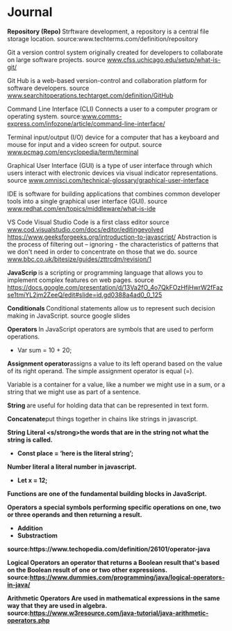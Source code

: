 # Journal
<strong>
Repository (Repo) </strong>Strftware development, a repository is a central file storage location. source:www.techterms.com/definition/repository

  Git </strong> a version control system originally created for developers to collaborate on large software projects. source www.cfss.uchicago.edu/setup/what-is-git/
 
  Git Hub </strong>is a web-based version-control and collaboration platform for software developers. source www.searchitoperations.techtarget.com/definition/GitHub

  Command Line Interface (CLI) </strong>Connects a user to a computer program or operating system. source:www.comms-express.com/infozone/article/command-line-interface/

  Terminal </strong> input/output (I/O) device for a computer that has a keyboard and mouse for input and a video screen for output. source www.pcmag.com/encyclopedia/term/terminal

  Graphical User Interface (GUI) </strong> is a type of user interface through which users interact with electronic devices via visual indicator representations. source www.omnisci.com/technical-glossary/graphical-user-interface

IDE is software for building applications that combines common developer tools into a single graphical user interface (GUI). source www.redhat.com/en/topics/middleware/what-is-ide

VS Code Visual Studio Code is a first class editor source www.cod.visualstudio.com/docs/editor/editingevolved
https://www.geeksforgeeks.org/introduction-to-javascript/ 
Abstraction is the process of filtering out – ignoring - the characteristics of patterns that we don't need in order to concentrate on those that we do. source www.bbc.co.uk/bitesize/guides/zttrcdm/revision/1
<strong>

  JavaScrip </strong> is a scripting or programming language that allows you to implement complex features on web pages. source https://docs.google.com/presentation/d/13Va2fO_4o7QkFOzHfjHwrW2fFazse1tmiYL2jm2ZeeQ/edit#slide=id.gd0388a4ad0_0_125
<strong>

 Conditionals </strong> Conditional statements allow us to represent such decision making in JavaScript. source google slides 
 <strong>
 
 Operators </strong> In JavaScript operators are symbols that are used to perform operations. 
 <ul>
  <li>Var sum = 10 + 20;</li>
  </ul>
  
 <strong>
  
  Assignment operator</strong>assigns a value to its left operand based on the value of its right operand. The simple assignment operator is equal (=).

Variable is a container for a value, like a number we might use in a sum, or a string that we might use as part of a sentence. 
<strong> 
  
String </strong>are useful for holding data that can be represented in text form.
<strong> 
   
Concatenate</strong>put things together in chains like strings in javascript.

<strong>String Literal <s/strong>the words that are in the string not what the string is called. 
<ul>
  <li> Const place = ‘here is the literal string’;</li>
  </ul>
  <strong> 
    
  Number literal</strong> a literal number in javascript.
  <ul>
  <li>Let x = 12;</li>
  </ul>
  <strong> 
    
  Functions</strong> are one of the fundamental building blocks in JavaScript.
  
 <strong> 
   Operators </strong>
 a special symbols performing specific operations on one, two or three operands and then returning a result.
  <ul>
    <li>Addition</li>
    <li>Substractiom</li>
  </ul>
  source:https://www.techopedia.com/definition/26101/operator-java
  
  Logical Operators
 an operator that returns a Boolean result that's based on the Boolean result of one or two other expressions. source:https://www.dummies.com/programming/java/logical-operators-in-java/
  
  Arithmetic Operators 
 Are used in mathematical expressions in the same way that they are used in algebra. source:https://www.w3resource.com/java-tutorial/java-arithmetic-operators.php
  
  


  

